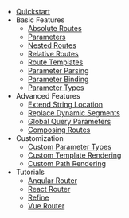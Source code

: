 * [Quickstart](README.md)
* Basic Features
  * [Absolute Routes](basic-features/absolute-routes.md)
  * [Parameters](basic-features/parameters.md)
  * [Nested Routes](basic-features/nested-routes.md)
  * [Relative Routes](basic-features/relative-routes.md)
  * [Route Templates](basic-features/route-templates.md)
  * [Parameter Parsing](basic-features/parameter-parsing.md)
  * [Parameter Binding](basic-features/parameter-binding.md)
  * [Parameter Types](basic-features/parameter-types.md)
* Advanced Features
  * [Extend String Location](advanced-features/extend-string-location.md)
  * [Replace Dynamic Segments](advanced-features/replace-dynamic-segments.md)
  * [Global Query Parameters](advanced-features/global-query-parameters.md)
  * [Composing Routes](advanced-features/composing-routes.md)
* Customization
  * [Custom Parameter Types](customization/custom-parameter-types.md)
  * [Custom Template Rendering](customization/custom-template-rendering.md)
  * [Custom Path Rendering](customization/custom-path-rendering.md)
* Tutorials
  * [Angular Router](tutorials/angular-router.md)
  * [React Router](tutorials/react-router.md)
  * [Refine](tutorials/refine.md)
  * [Vue Router](tutorials/vue-router.md)
